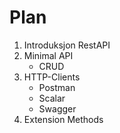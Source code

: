 # Plan

1. Introduksjon RestAPI
2. Minimal API
    - CRUD
3. HTTP-Clients
    - Postman
    - Scalar
    - Swagger
4. Extension Methods